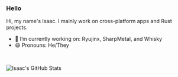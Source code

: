 ### Hello
Hi, my name's Isaac. I mainly work on cross-platform apps and Rust projects. 

- 🔭 I’m currently working on: Ryujinx, SharpMetal, and Whisky
- 😄 Pronouns: He/They

<br/>

![Isaac's GitHub Stats](https://github-readme-stats-isaacmarovitz.vercel.app/api?username=IsaacMarovitz&theme=nightowl&include_all_commits=true)

